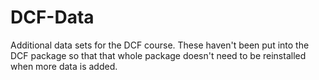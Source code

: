 DCF-Data
========

Additional data sets for the DCF course.  These haven't been put into the DCF package so that that whole package doesn't need to be reinstalled when more data is added.
